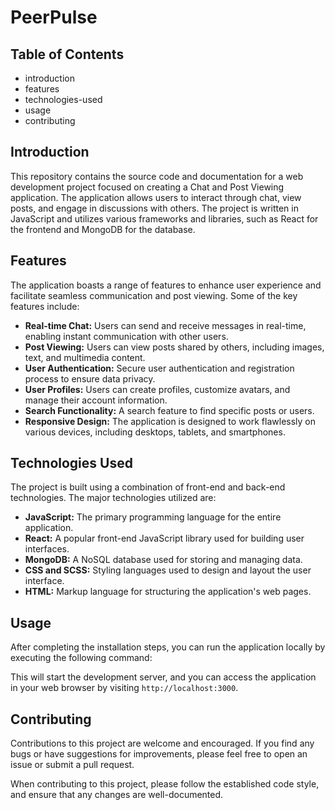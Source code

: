 # PeerPulse 


## Table of Contents
- introduction
- features
- technologies-used
- usage
- contributing

## Introduction
This repository contains the source code and documentation for a web development project focused on creating a Chat and Post Viewing application. The application allows users to interact through chat, view posts, and engage in discussions with others. The project is written in JavaScript and utilizes various frameworks and libraries, such as React for the frontend and MongoDB for the database.

## Features
The application boasts a range of features to enhance user experience and facilitate seamless communication and post viewing. Some of the key features include:
- **Real-time Chat:** Users can send and receive messages in real-time, enabling instant communication with other users.
- **Post Viewing:** Users can view posts shared by others, including images, text, and multimedia content.
- **User Authentication:** Secure user authentication and registration process to ensure data privacy.
- **User Profiles:** Users can create profiles, customize avatars, and manage their account information.
- **Search Functionality:** A search feature to find specific posts or users.
- **Responsive Design:** The application is designed to work flawlessly on various devices, including desktops, tablets, and smartphones.

## Technologies Used
The project is built using a combination of front-end and back-end technologies. The major technologies utilized are:
- **JavaScript:** The primary programming language for the entire application.
- **React:** A popular front-end JavaScript library used for building user interfaces.
- **MongoDB:** A NoSQL database used for storing and managing data.
- **CSS and SCSS:** Styling languages used to design and layout the user interface.
- **HTML:** Markup language for structuring the application's web pages.


## Usage
After completing the installation steps, you can run the application locally by executing the following command:

This will start the development server, and you can access the application in your web browser by visiting `http://localhost:3000`.

## Contributing
Contributions to this project are welcome and encouraged. If you find any bugs or have suggestions for improvements, please feel free to open an issue or submit a pull request.

When contributing to this project, please follow the established code style, and ensure that any changes are well-documented.


